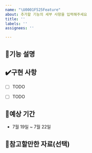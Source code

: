 ```yaml
---
name: "\U0001F525Feature"
about: 추가할 기능의 세부 사항을 입력해주세요
title: ''
labels: ''
assignees: ''

---
```


## 📄기능 설명
<!-- 추가하려는 기능에 대해 상세히 설명해주세요 -->


## ✔️구현 사항
<!-- 기능의 구현 세부 목록을 작성해주세요 -->
- [ ] TODO
- [ ] TODO



## 📅예상 기간
<!-- 구현 예상 기간을 입력해주세요 -->
- 7월 19일 ~ 7월 22일


## 🚨참고할만한 자료(선택)
<!-- 참고할 자료 혹은 알아야 할 사항이 있다면 입력해주세요 -->
